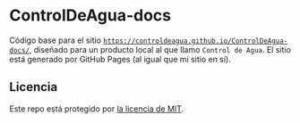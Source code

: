 # ControlDeAgua-docs

Código base para el sitio [`https://controldeagua.github.io/ControlDeAgua-docs/`](https://controldeagua.github.io/ControlDeAgua-docs/), diseñado para un
producto local al que llamo `Control de Agua`. El sitio está generado por GitHub Pages (al igual que mi sitio en sí).

## Licencia

Este repo está protegido por [la licencia de MIT](http://github.com/DiddiLeija/ControlDeAgua-docs/blob/main/LICENSE).
